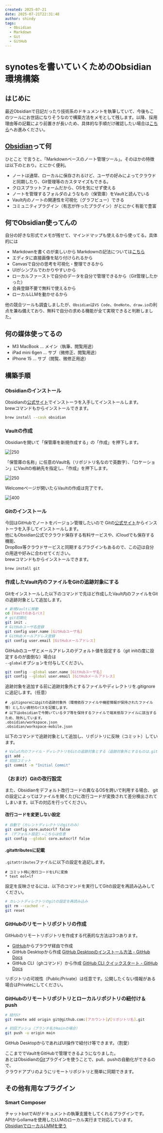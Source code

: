 ```yaml
---
created: 2025-07-21
date: 2025-07-21T22:31:48
author: shindy
tags:
  - Obsidian
  - Markdown
  - Git
  - GitHub
---
```

[Obsidian]: https://obsidian.md/
# synotesを書いていくためのObsidian環境構築

## はじめに
最近Obsidianで日記だったり技術系のドキュメントを執筆していて、今後もこのツールにお世話になりそうなので構築方法をメモとして残します。以降、採用理由等の記載により前置きが長いため、具体的な手順だけ確認したい場合は[こちら](#構築手順)へお進みください。
## [Obsidian][Obsidian]って何
ひとこと で言うと、「Markdownベースのノート管理ツール」。そのほかの特徴は以下のとおり。とにかく便利。
- ノートは通常、ローカルに保存されるけど、ユーザの好みによってクラウドと同期したり、Git管理等のカスタマイズもできる。
- クロスプラットフォームだから、OSを気にせず使える
- ノートを管理するフォルダのようなもの（保管庫）をVaultと読んでいる
- Vault内のノートの関連性を可視化（グラフビュー）できる
- コミュニティプラグイン（有志が作ったプラグイン）がとにかく有能で豊富

## 何でObsidian使ってんの
自分の好きな形式でメモが残せて、マインドマップも使えるから使ってる。具体的には
- Markdownを書くのが楽しいから
  Markdownの記法については[こちら](Markdown記法.md)
- エディタに直接画像を貼り付けられるから
- Canvasで自分の思考を可視化・整理できるから
- UIがシンプルでわかりやすいから
- ローカルファーストで自分のデータを自分で管理できるから（Git管理したかった）
- 会員登録不要で無料で使えるから
- ローカルLLMを動かせるから

他の競合ツールも調査しましたが、`Obsidian`は`VS Code`、`OneNote`、`draw.io`の利点を兼ね備えており、無料で自分の求める機能が全て実現できると判断しました。


## 何の媒体使ってるの
- M3 MacBook ... メイン（執筆、閲覧用途）
- iPad mini 6gen ... サブ（微修正、閲覧用途）
- iPhone 15 ... サブ（閲覧、微修正用途）  

## 構築手順

### Obsidianのインストール
Obsidianの[公式サイト][Obsidian]でインストーラを入手してインストールします。  
brewコマンドもからインストールできます。
```bash
brew install --cask obsidian 
```

### Vaultの作成
Obsidianを開いて「保管庫を新規作成する」の「作成」を押下します。  

![|250](../assets/create_vault1.png)

「保管庫の名称」に任意のVault名（リポジトリ名なので英数字）、「ロケーション」にVaultの格納先を指定し、「作成」を押下します。  

![|250](../assets/create_vault2.png)

Welcomeページが開いたらVaultの作成は完了です。

![|400](../assets/create_vault3.png)

### Gitのインストール
今回はGitHubでノートをバージョン管理したいので Gitの[公式サイト](https://git-scm.com/)からインストーラを入手してインストールします。  
他にもObsidian公式でクラウド保存する有料サービスや、iCloudでも保存する機能、  
DropBox等クラウドサービスと同期するプラグインもあるので、この辺は自分の用途や好みに合わせてください。  
brewコマンドもからインストールできます。
```bash
brew install git
```

### 作成したVault内のファイルをGitの追跡対象にする
Gitをインストールした以下のコマンドで先ほど作成したVault内のファイルをGitの追跡対象として追加します。
```bash
# 新規Vaultに移動
cd [Vaultのあるパス]
# git初期化
git init .
# GitHubユーザ名登録
git config user.name [GitHubユーザ名]
# GitHubメールアドレス登録
git config user.email [GitHubメールアドレス]
```

GitHubのユーザとメールアドレスのデフォルト値を設定する（git initの度に設定するのが面倒な）場合は  
`--global`オプションを付与してください。
```bash
git config --global user.name [GitHubユーザ名]
git config --global user.email [GitHubメールアドレス]
```

追跡対象を追加する前に追跡対象外とするファイルやディレクトリを.gitignoreに追記します。（任意）
```.gitignore
# .gitignoreにはgitの追跡対象外（環境依存ファイルや機密情報が保持されたファイル等）としたい資材のパスを記載します。
# 以下はobsidianで今開いているタブ等を保持するファイルで端末依存ファイルに該当するため、除外しています。
.obsidian/workspace.json
.obsidian/workspace-mobile.json
```

以下のコマンドで追跡対象として追加し、リポジトリに反映（コミット）しています。
```bash
# Valut内のファイル・ディレクトリをGitの追跡対象とする（追跡対象外とするものは.gitignoreに追加してください）
git add .
# 初回コミット
git commit -m "Initial Commit"
```


### （おまけ）Gitの改行設定
また、Obsidianをデフォルト改行コードの異なるOSを跨いで利用する場合、
gitの設定によってはファイルを開くたびに改行コードが変換されて差分検出されてしまいます。以下の対応を行ってください。

#### 改行コードを変更しない設定
```bash
# 自動で（カレントディレクトリのgitのみ）
git config core.autocrlf false
# （デフォルト設定）←こちらは任意
git config --global core.autocrlf false
```
#### .gitattributesに記載
`.gitattributes`ファイルに以下の設定を追記します。
```
# コミット時に改行コードをLFに変換
* text eol=lf
```

設定を反映させるには、以下のコマンドを実行してGitの設定を再読み込みしてください。
```bash
# カレントディレクトリのgitの設定を再読み込み
git rm --cached -r .
git reset
```

### GitHubのリモートリポジトリの作成
GitHubのリモートリポジトリを作成する代表的な方法は3つあります。  
- [GitHub](https://github.com/)からブラウザ経由で作成
- GitHub Desktopから作成
  [GitHub Desktopのインストール方法 - GitHub Docs](https://docs.github.com/ja/desktop/installing-and-authenticating-to-github-desktop/installing-github-desktop)
- GitHub CLI（ghコマンド）から作成
  [GitHub CLI クイックスタート - GitHub Docs](https://docs.github.com/ja/github-cli/github-cli/quickstart)

リポジトリの可視性（Public/Private）は任意です。公開したくない情報がある場合はPrivateにしてください。  

### GitHubのリモートリポジトリとローカルリポジトリの紐付け＆push
```bash
# 紐付け
git remote add origin git@github.com:[アカウント]/[リポジトリ名].git

# 初回プッシュ（ブランチ名がmainの場合）
git push -u origin main
```
GitHub DesktopからであればUI操作で紐付け等できます。（割愛）

ここまででVaultをGitHubで管理できるようになりました。  
あとはObsidianの[Git](obsidian://show-plugin?id=obsidian-git)プラグインを使うことで、pull、pushの自動化ができるので、  
クラウドアプリのようにリモートリポジトリと簡単に同期できます。  
## その他有用なプラグイン

### Smart Composer
チャットbotでAIがドキュメントの執筆支援をしてくれるプラグインです。  
APIからollamaを使用したLLMのローカル実行まで対応しています。  
[ObsidianでローカルLMMを使う](ObsidianでローカルLMMを使う.md)